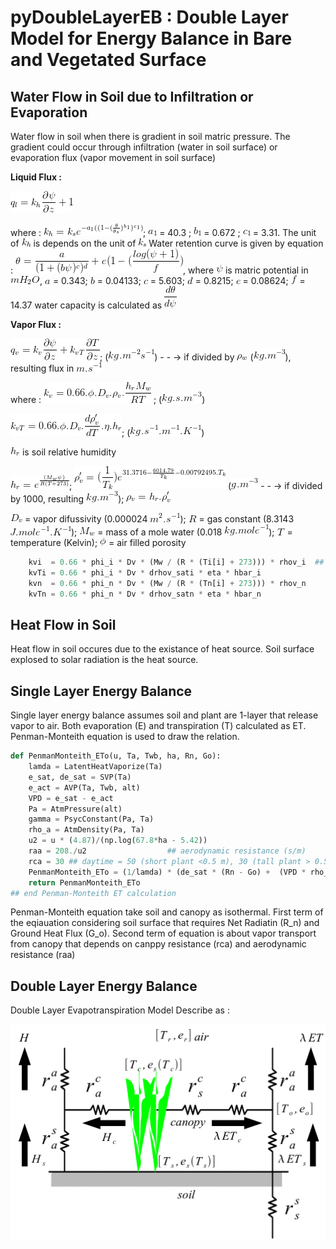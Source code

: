 # pyDoubleLayerEB : Double Layer Model for Energy Balance in Bare and Vegetated Surface

Water Flow in Soil due to Infiltration or Evaporation
-----------------------------------------------------
Water flow in soil when there is gradient in soil matric pressure. The gradient could occur through infiltration (water in soil surface) or evaporation flux (vapor movement in soil surface)

**Liquid Flux :**

![](./pyDoubleLayerEB_files/equation.png)
		

where :
![](./pyDoubleLayerEB_files/equation010.png); ![](./pyDoubleLayerEB_files/equation011.png) = 40.3 ; ![](./pyDoubleLayerEB_files/equation012.png) = 0.672 ; ![](./pyDoubleLayerEB_files/equation013.png) = 3.31. The unit of  ![](./pyDoubleLayerEB_files/equation020.png) is depends on the unit of ![](./pyDoubleLayerEB_files/equation021.png)
Water retention curve is given by equation :
![](./pyDoubleLayerEB_files/equation006.png), where ![](./pyDoubleLayerEB_files/equation007.png) is matric potential in ![](./pyDoubleLayerEB_files/equation008.png), ![](./pyDoubleLayerEB_files/equation014.png) = 0.343; ![](./pyDoubleLayerEB_files/equation015.png) = 0.04133; ![](./pyDoubleLayerEB_files/equation016.png) = 5.603; ![](./pyDoubleLayerEB_files/equation017.png) = 0.8215; ![](./pyDoubleLayerEB_files/equation018.png) = 0.08624; ![](./pyDoubleLayerEB_files/equation019.png) = 14.37
water capacity is calculated as  ![](./pyDoubleLayerEB_files/equation009.png)


**Vapor Flux :**

![](./pyDoubleLayerEB_files/equation001.png); (![](./pyDoubleLayerEB_files/equation033.png)) - - -> if divided by ![](./pyDoubleLayerEB_files/equation034.png) (![](./pyDoubleLayerEB_files/equation035.png)), resulting flux in ![](./pyDoubleLayerEB_files/equation036.png)



where :
![](./pyDoubleLayerEB_files/equation002.png) ; (![](./pyDoubleLayerEB_files/equation032.png))

![](./pyDoubleLayerEB_files/equation003.png); (![](./pyDoubleLayerEB_files/equation038.png))

![](./pyDoubleLayerEB_files/equation005.png) is soil relative humidity

![](./pyDoubleLayerEB_files/equation004.png); ![](./pyDoubleLayerEB_files/equation022.png) (![](./pyDoubleLayerEB_files/equation031.png) - - -> if divided by 1000, resulting ![](./pyDoubleLayerEB_files/equation039.png)); ![](./pyDoubleLayerEB_files/equation023.png)

![](./pyDoubleLayerEB_files/equation029.png) = vapor difussivity (0.000024 ![](./pyDoubleLayerEB_files/equation030.png)); ![](./pyDoubleLayerEB_files/equation025.png) = gas constant (8.3143 ![](./pyDoubleLayerEB_files/equation024.png)); ![](./pyDoubleLayerEB_files/equation026.png) = mass of a mole water (0.018 ![](./pyDoubleLayerEB_files/equation027.png)); ![](./pyDoubleLayerEB_files/equation028.png) = temperature (Kelvin); ![](./pyDoubleLayerEB_files/equation037.png) = air filled porosity

```python
    kvi  = 0.66 * phi_i * Dv * (Mw / (R * (Ti[i] + 273))) * rhov_i  ## Dv, Mw inputted in spreedsheet
    kvTi = 0.66 * phi_i * Dv * drhov_sati * eta * hbar_i
    kvn  = 0.66 * phi_n * Dv * (Mw / (R * (Tn[i] + 273))) * rhov_n
    kvTn = 0.66 * phi_n * Dv * drhov_satn * eta * hbar_n
```
	

Heat Flow in Soil
-----------------
Heat flow in soil occures due to the existance of heat source. Soil surface explosed to solar radiation is the heat source.

Single Layer Energy Balance
---------------------------
Single layer energy balance assumes soil and plant are 1-layer that release vapor to air. Both evaporation (E) and transpiration (T) calculated as ET. Penman-Monteith equation is used to draw the relation.

```python
def PenmanMonteith_ETo(u, Ta, Twb, ha, Rn, Go):
    lamda = LatentHeatVaporize(Ta)
    e_sat, de_sat = SVP(Ta)   
    e_act = AVP(Ta, Twb, alt)
    VPD = e_sat - e_act   
    Pa = AtmPressure(alt)
    gamma = PsycConstant(Pa, Ta)
    rho_a = AtmDensity(Pa, Ta)     
    u2 = u * (4.87)/(np.log(67.8*ha - 5.42))
    raa = 208./u2 				   ## aerodynamic resistance (s/m)
    rca = 30 ## daytime = 50 (short plant <0.5 m), 30 (tall plant > 0.5), nighttime = 200 (s/m)
    PenmanMonteith_ETo = (1/lamda) * (de_sat * (Rn - Go) +  (VPD * rho_a * Cp)/raa)/(de_sat + gamma * (1+(rca/raa)))
    return PenmanMonteith_ETo
## end Penman-Monteith ET calculation
```

Penman-Monteith equation take soil and canopy as isothermal. First term of the eqiauation considering soil surface that requires Net Radiatin (R_n) and Ground Heat Flux (G_o). Second term of equation is about vapor transport from canopy that depends on canppy resistance (rca) and aerodynamic resistance (raa)

Double Layer Energy Balance
---------------------------

Double Layer Evapotranspiration Model Describe as : 

![alt text][double_layer]

[double_layer]: 0_double_layer.png "Double Layer Model"